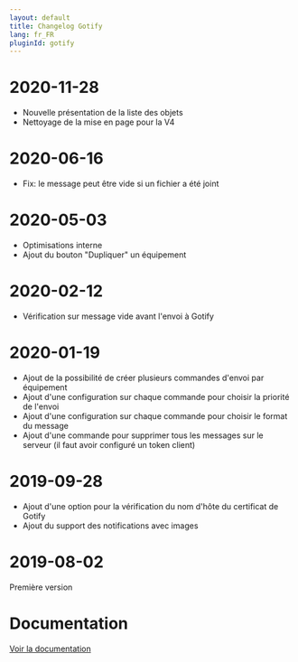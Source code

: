 ```yaml
---
layout: default
title: Changelog Gotify
lang: fr_FR
pluginId: gotify
---
```


# 2020-11-28

- Nouvelle présentation de la liste des objets
- Nettoyage de la mise en page pour la V4

# 2020-06-16

- Fix: le message peut être vide si un fichier a été joint

# 2020-05-03

- Optimisations interne
- Ajout du bouton "Dupliquer" un équipement

# 2020-02-12

- Vérification sur message vide avant l'envoi à Gotify

# 2020-01-19

- Ajout de la possibilité de créer plusieurs commandes d'envoi par équipement
- Ajout d'une configuration sur chaque commande pour choisir la priorité de l'envoi
- Ajout d'une configuration sur chaque commande pour choisir le format du message
- Ajout d'une commande pour supprimer tous les messages sur le serveur (il faut avoir configuré un token client)

# 2019-09-28

- Ajout d'une option pour la vérification du nom d'hôte du certificat de Gotify
- Ajout du support des notifications avec images

# 2019-08-02

Première version

# Documentation

[Voir la documentation]({{site.baseurl}}/{{page.pluginId}}/{{page.lang}})
